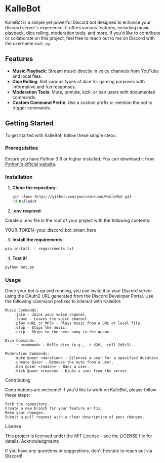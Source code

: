 # KalleBot

KalleBot is a simple yet powerful Discord bot designed to enhance your Discord server's experience. It offers various features, including music playback, dice rolling, moderation tools, and more. If you'd like to contribute or collaborate on this project, feel free to reach out to me on Discord with the username `kaal_wy`.

## Features

- **Music Playback**: Stream music directly in voice channels from YouTube and local files.
- **Dice Rolling**: Roll various types of dice for gaming purposes with informative and fun responses.
- **Moderation Tools**: Mute, unmute, kick, or ban users with documented commands.
- **Custom Command Prefix**: Use a custom prefix or mention the bot to trigger commands.

## Getting Started

To get started with KalleBot, follow these simple steps:

### Prerequisites

Ensure you have Python 3.8 or higher installed. You can download it from [Python's official website](https://www.python.org/downloads/).

### Installation

1. **Clone the repository**:

   ```bash
   git clone https://github.com/yourusername/KalleBot.git
   cd KalleBot
   ```

2. **.env required**:

Create a .env file in the root of your project with the following contents:

YOUR_TOKEN=your_discord_bot_token_here

3. **Install the requirements**:
```bash
pip install -r requirements.txt
```

4. **Test it!**
```bash
python bot.py
```

### Usage

Once your bot is up and running, you can invite it to your Discord server using the OAuth2 URL generated from the Discord Developer Portal. Use the following command prefixes to interact with KalleBot:

    Music Commands:
        .join - Joins your voice channel.
        .leave - Leaves the voice channel.
        .play <URL_or_MP3> - Plays music from a URL or local file.
        .stop - Stops the music.
        .skip - Skips to the next song in the queue.

    Dice Commands:
        .r <command> - Rolls dice (e.g., .r d20, .roll 2d6+3).

    Moderation Commands:
        .mute @user <duration> - Silences a user for a specified duration.
        .unmute @user - Removes the mute from a user.
        .ban @user <reason> - Bans a user.
        .kick @user <reason> - Kicks a user from the server.

Contributing

Contributions are welcome! If you'd like to work on KalleBot, please follow these steps:

    Fork the repository.
    Create a new branch for your feature or fix.
    Make your changes.
    Submit a pull request with a clear description of your changes.

License

This project is licensed under the MIT License - see the LICENSE file for details.
Acknowledgments

If you have any questions or suggestions, don't hesitate to reach out via Discord!
